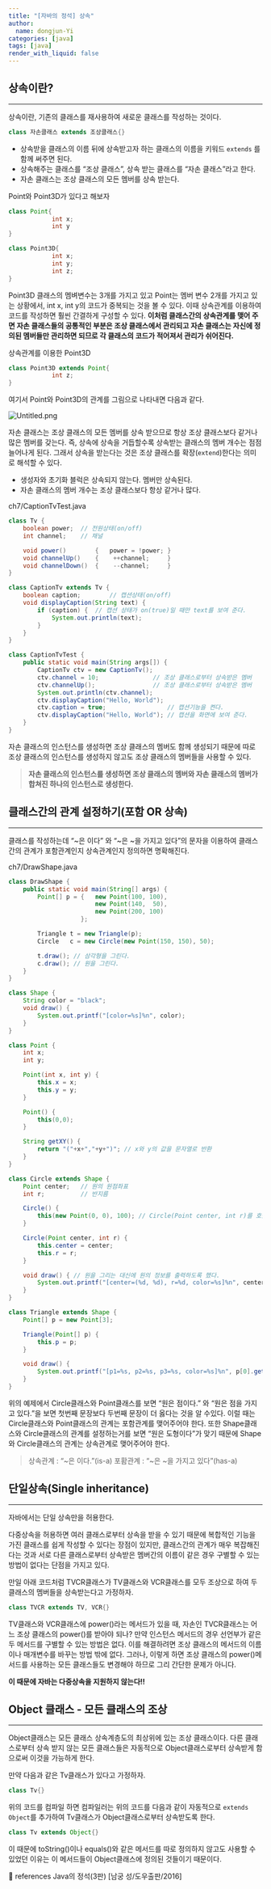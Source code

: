 ```yaml
---
title: "[자바의 정석] 상속"
author:
  name: dongjun-Yi
categories: [java]
tags: [java]
render_with_liquid: false
---
```

## 상속이란?

---

상속이란, 기존의 클래스를 재사용하여 새로운 클래스를 작성하는 것이다. 

```java
class 자손클래스 extends 조상클래스{}
```

- 상속받을 클래스의 이름 뒤에 상속받고자 하는 클래스의 이름을 키워드 `extends` 를 함께 써주면 된다.
- 상속해주는 클래스를 “조상 클래스”, 상속 받는 클래스를 “자손 클래스”라고 한다.
- 자손 클래스는 조상 클래스의 모든 멤버를 상속 받는다.

Point와 Point3D가 있다고 해보자

```java
class Point{
			int x;
			int y
}

class Point3D{
			int x;
			int y;
			int z;
}
```

Point3D 클래스의 멤벼변수는 3개를 가지고 있고 Point는 멤버 변수 2개를 가지고 있는 상황에서, int x, int y의 코드가 중복되는 것을 볼 수 있다. 이때 상속관계를 이용하여 코드를 작성하면 훨씬 간결하게 구성할 수 있다.
**이처럼 클래스간의 상속관계를 맺어 주면 자손 클래스들의 공통적인 부분은 조상 클래스에서 관리되고 자손 클래스는 자신에 정의된 멤버들만 관리하면 되므로 각 클래스의 코드가 적어져서 관리가 쉬어진다.**

상속관계를 이용한 Point3D

```java
class Point3D extends Point{
			int z;
}
```

여기서 Point와 Point3D의 관계를 그림으로 나타내면 다음과 같다.

![Untitled.png](/assets/images/Java_Inheritance/Untitled.png)

자손 클래스는 조상 클래스의 모든 멤버를 상속 받으므로 항상 조상 클래스보다 같거나 많은 멤버를 갖는다. 즉, 상속에 상속을 거듭할수록 상속받는 클래스의 멤버 개수는 점점 늘어나게 된다.
그래서 상속을 받는다는 것은 조상 클래스를 확장(`extend`)한다는 의미로 해석할 수 있다.

> 
- 생성자와 초기화 블럭은 상속되지 않는다. 멤버만 상속된다.
- 자손 클래스의 멤버 개수는 조상 클래스보다 항상 같거나 많다.
> 

ch7/CaptionTvTest.java

```java
class Tv {
	boolean power; 	// 전원상태(on/off)
	int channel;	// 채널

	void power()        {   power = !power; }
	void channelUp()    { 	 ++channel;     }
	void channelDown()  {	 --channel;	    }
}

class CaptionTv extends Tv {
	boolean caption;		// 캡션상태(on/off)
	void displayCaption(String text) {
		if (caption) {	// 캡션 상태가 on(true)일 때만 text를 보여 준다.
			System.out.println(text);
		}
	}
}

class CaptionTvTest {
	public static void main(String args[]) {
		CaptionTv ctv = new CaptionTv();
		ctv.channel = 10;				// 조상 클래스로부터 상속받은 멤버
		ctv.channelUp();				// 조상 클래스로부터 상속받은 멤버
		System.out.println(ctv.channel);
		ctv.displayCaption("Hello, World");	
		ctv.caption = true;				    // 캡션기능을 켠다.
		ctv.displayCaption("Hello, World");	// 캡션을 화면에 보여 준다.
	}
}
```

자손 클래스의 인스턴스를 생성하면 조상 클래스의 멤버도 함께 생성되기 때문에 따로 조상 클래스의 인스턴스를 생성하지 않고도 조상 클래스의 멤버들을 사용할 수 있다.

> **자손 클래스의 인스턴스를 생성하면 조상 클래스의 멤버와 자손 클래스의 멤버가 합쳐진 하나의 인스턴스로 생성한다.**
> 

## 클래스간의 관계 설정하기(포함 OR 상속)

---

클래스를 작성하는데 “~은 이다” 와 “~은 ~을 가지고 있다”의 문자을 이용하여 클래스간의 관계가 포함관계인지 상속관계인지 정의하면 명확해진다.

ch7/DrawShape.java

```java
class DrawShape {
	public static void main(String[] args) {
		Point[] p = {   new Point(100, 100),
                        new Point(140,  50),
                        new Point(200, 100)
					};

		Triangle t = new Triangle(p);
		Circle   c = new Circle(new Point(150, 150), 50);

		t.draw(); // 삼각형을 그린다.
		c.draw(); // 원을 그린다.
	}
}

class Shape {
	String color = "black";
	void draw() {
		System.out.printf("[color=%s]%n", color);
	}
}

class Point {
	int x;
	int y;

	Point(int x, int y) {
		this.x = x;
		this.y = y;
	}

	Point() {
		this(0,0);
	}

	String getXY() {  
		return "("+x+","+y+")"; // x와 y의 값을 문자열로 반환
	}
}

class Circle extends Shape {
	Point center;	// 원의 원점좌표
	int r;			// 반지름

	Circle() {		
		this(new Point(0, 0), 100); // Circle(Point center, int r)를 호출
	}

	Circle(Point center, int r) {
		this.center = center;
		this.r = r;
	}

	void draw() { // 원을 그리는 대신에 원의 정보를 출력하도록 했다.
		System.out.printf("[center=(%d, %d), r=%d, color=%s]%n", center.x, center.y, r, color);
	}
}

class Triangle extends Shape {
	Point[] p = new Point[3];

	Triangle(Point[] p) {
		this.p = p;
	}

	void draw() { 
		System.out.printf("[p1=%s, p2=%s, p3=%s, color=%s]%n", p[0].getXY(), p[1].getXY(), p[2].getXY(), color);
	}
}
```

위의 예제에서 Circle클래스와 Point클래스를 보면 “원은 점이다.” 와 “원은 점을 가지고 있다.”을 보면 첫번째 문장보다 두번째 문장이 더 옳다는 것을 알 수있다. 이럴 때는 Circle클래스와 Point클래스의 관계는 포함관계를 맺어주어야 한다. 
또한 Shape클래스와 Circle클래스의 관계를 설정하는거를 보면 “원은 도형이다”가 맞기 때문에 Shape와 Circle클래스의 관계는 상속관계로 맺어주어야 한다.

> 상속관계 : “~은 이다.”(is-a)
포홤관계 : “~은 ~을 가지고 있다”(has-a)
> 

## 단일상속(Single inheritance)

---

자바에서는 단일 상속만을 허용한다.

다중상속을 허용하면 여러 클래스로부터 상속을 받을 수 있기 때문에 복합적인 기능을 가진 클래스를 쉽게 작성할 수 있다는 장점이 있지만, 클래스간의 관계가 매우 복잡해진다는 것과 서로 다른 클래스로부터 상속받은 멤버간의 이름이 같은 경우 구별할 수 있는 방법이 없다는 단점을 가지고 있다.

만일 아래 코드처럼 TVCR클래스가 TV클래스와 VCR클래스를 모두 조상으로 하여 두 클래스의 멤버들을 상속받는다고 가정하자.

```java
class TVCR extends TV, VCR{}
```

TV클래스와 VCR클래스에 power()라는 메서드가 있을 때, 자손인 TVCR클래스는 어느 조상 클래스의 power()를 받아야 되나?
만약 인스턴스 메서드의 경우 선언부가 같은 두 메서드를 구별할 수 있는 방법은 없다. 이를 해결하려면 조상 클래스의 메서드의 이름이나 매개변수를 바꾸는 방법 밖에 없다. 그러나, 이렇게 하면 조상 클래스의 power()메서드를 사용하는 모든 클래스들도 변경해야 하므로 그리 간단한 문제가 아니다.

**이 때문에 자바는 다중상속을 지원하지 않는다!!**

## Object 클래스 - 모든 클래스의 조상

---

Object클래스는 모든 클래스 상속계층도의 최상위에 있는 조상 클래스이다. 
다른 클래스로부터 상속 받지 않는 모든 클래스들은 자동적으로 Object클래스로부터 상속받게 함으로써 이것을 가능하게 한다.

만약 다음과 같은 Tv클래스가 있다고 가정하자.

```java
class Tv{}
```

위의 코드를 컴파일 하면 컴파일러는 위의 코드를 다음과 같이 자동적으로 `extends Object`를 추가하여 Tv클래스가 Object클래스로부터 상속받도록 한다.

```java
class Tv extends Object{}
```

이 때문에 toString()이나 equals()와 같은 메서드를 따로 정의하지 않고도 사용할 수 있었던 이유는 이 메서드들이 Object클래스에 정의된 것들이기 때문이다.

<aside>
📖 references Java의 정석(3판) [남궁 성/도우출판/2016]

</aside>